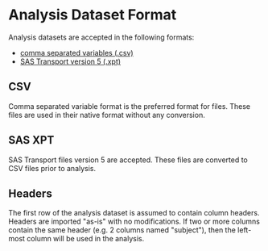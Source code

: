 # Analysis Dataset Format
Analysis datasets are accepted in the following formats:

-   [comma separated variables (.csv)](#csv)
-   [SAS Transport version 5 (.xpt)](#sas-xpt)

## CSV
Comma separated variable format is the preferred format for files. These files are used in their native format without any conversion. 

## SAS XPT
SAS Transport files version 5 are accepted. These files are converted to CSV files prior to analysis. 

## Headers
The first row of the analysis dataset is assumed to contain column headers. Headers are imported "as-is" with no modifications. If two or more columns contain the same header (e.g. 2 columns named "subject"), then the left-most column will be used in the analysis.
